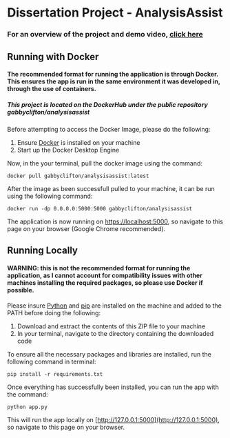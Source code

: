 # Dissertation Project - AnalysisAssist

### For an overview of the project and demo video, [click here](https://universityofexeteruk-my.sharepoint.com/:v:/g/personal/gmc217_exeter_ac_uk/Eauyq5ksF_lPuvrOSP4tuZkB8491L5q5dXg8mKNYpsIDEw)

## Running with Docker
#### The recommended format for running the application is through Docker.  This ensures the app is run in the same environment it was developed in, through the use of containers. 
##### This project is located on the DockerHub under the public repository **gabbyclifton/analysisassist** 

Before attempting to access the Docker Image, please do the following:
1. Ensure [Docker](https://docs.docker.com/get-docker/) is installed on your machine
2. Start up the Docker Desktop Engine

Now, in the your terminal, pull the docker image using the command:

    docker pull gabbyclifton/analysisassist:latest

After the image as been successfull pulled to your machine, it can be run using the following command:

    docker run -dp 0.0.0.0:5000:5000 gabbyclifton/analysisassist

The application is now running on [https://localhost:5000](https://localhost:5000), so navigate to this page on your browser (Google Chrome recommended).

## Running Locally
#### **WARNING:** this is not the recommended format for running the application, as I cannot account for compatibility issues with other machines installing the required packages, so please use Docker if possible.

Please insure [Python](https://www.python.org/downloads/) and [pip](https://pip.pypa.io/en/stable/installation/) are installed on the machine and added to the PATH before doing the following:
1. Download and extract the contents of this ZIP file to your machine
2. In your terminal, navigate to the directory containing the downloaded code

To ensure all the necessary packages and libraries are installed, run the following command in terminal:

    pip install -r requirements.txt

Once everything has successfully been installed, you can run the app with the command:

    python app.py

This will run the app locally on [http://127.0.0.1:5000](http://127.0.0.1:5000), so navigate to this page on your browser.